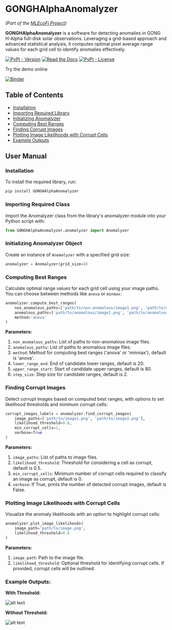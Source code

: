 # GONGHAlphaAnomalyzer

_(Part of the [MLEcoFi Project](https://www.mlecofi.net/))_

**GONGHAlphaAnomalyzer** is a software for detecting anomalies in GONG H-Alpha full-disk solar observations. Leveraging a grid-based approach and advanced statistical analysis, it computes optimal pixel average range values for each grid cell to identify anomalies effectively.

[![PyPI - Version](https://img.shields.io/pypi/v/GONGHAlphaAnomalyzer)](https://pypi.org/project/GONGHAlphaAnomalyzer/)
[![Read the Docs](https://img.shields.io/readthedocs/gonghalphaanomalyzer)](https://gonghalphaanomalyzer.readthedocs.io/en/latest/)
[![PyPI - License](https://img.shields.io/pypi/l/GONGHAlphaAnomalyzer)](https://opensource.org/licenses/MIT)

Try the demo online

[![Binder](https://mybinder.org/badge_logo.svg)](https://mybinder.org/v2/git/https%3A%2F%2Fbitbucket.org%2Fdataresearchlab%2Fgonghalphaanomalyzer/master?urlpath=lab/tree/src/GONGHAlphaAnomalyzer)

## Table of Contents

- [Installation](#installation)
- [Importing Required Library](#importing-required-library)
- [Initializing Anomalyzer](#initializing-anomalyzer)
- [Computing Best Ranges](#computing-best-ranges)
- [Finding Corrupt Images](#finding-corrupt-images)
- [Plotting Image Likelihoods with Corrupt Cells](#plotting-image-likelihoods-with-corrupt-cells)
- [Example Outputs](#example-outputs)

## User Manual

### Installation

To install the required library, run:

```bash
pip install GONGHAlphaAnomalyzer
```

### Importing Required Class

Import the Anomalyzer class from the library's anomalyzer module into your Python script with:

```python
from GONGHAlphaAnomalyzer.anomalyzer import Anomalyzer
```

### Initializing Anomalyzer Object

Create an instance of `Anomalyzer` with a specified grid size:

```python
anomalyzer = Anomalyzer(grid_size=8)
```

### Computing Best Ranges

Calculate optimal range values for each grid cell using your image paths. You can choose between methods like `anova` or `minmax`:

```python
anomalyzer.compute_best_ranges(
    non_anomalous_paths=['path/to/non-anomalous/image1.png', 'path/to/non-anomalous/image2.png'],
    anomalous_paths=['path/to/anomalous/image1.png', 'path/to/anomalous/image2.png'],
    method='anova'
)
```

**Parameters:**

1. `non_anomalous_paths`: List of paths to non-anomalous image files.
2. `anomalous_paths`: List of paths to anomalous image files.
3. `method`: Method for computing best ranges ('anova' or 'minmax'), default is 'anova'.
4. `lower_range_end`: End of candidate lower ranges, default is 20.
5. `upper_range_start`: Start of candidate upper ranges, default is 80.
6. `step_size`: Step size for candidate ranges, default is 2.

### Finding Corrupt Images

Detect corrupt images based on computed best ranges, with options to set likelihood thresholds and minimum corrupt cells:

```python
corrupt_images_labels = anomalyzer.find_corrupt_images(
    image_paths=['path/to/image1.png', 'path/to/image2.png'],
    likelihood_threshold=0.6,
    min_corrupt_cells=1,
    verbose=True
)
```

**Parameters:**

1. `image_paths`: List of paths to image files.
2. `likelihood_threshold`: Threshold for considering a cell as corrupt, default is 0.5.
3. `min_corrupt_cells`: Minimum number of corrupt cells required to classify an image as corrupt, default is 0.
4. `verbose`: If True, prints the number of detected corrupt images, default is False.

### Plotting Image Likelihoods with Corrupt Cells

Visualize the anomaly likelihoods with an option to highlight corrupt cells:

```python
anomalyzer.plot_image_likelihoods(
    image_path='path/to/image.png',
    likelihood_threshold=0.6
)
```

**Parameters:**

1. `image_path`: Path to the image file.
2. `likelihood_threshold`: Optional threshold for identifying corrupt cells. If provided, corrupt cells will be outlined.

### Example Outputs:

**With Threshold:**

![alt text](./_readme_images/20130114105034Ch_Anomaly_Likelihoods.jpeg)

**Without Threshold:**

![alt text](./_readme_images/20130114105034Ch_Anomaly_Likelihoods_NoThreshold.jpeg)
